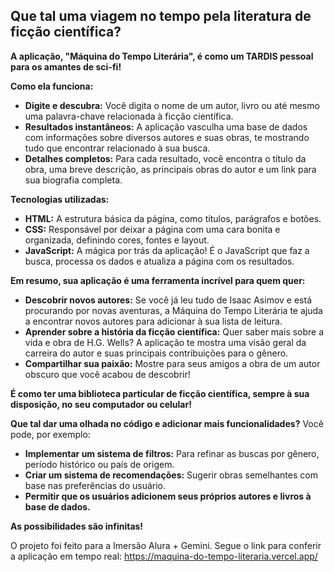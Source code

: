 ## **Que tal uma viagem no tempo pela literatura de ficção científica?** 

**A aplicação, "Máquina do Tempo Literária", é como um TARDIS pessoal para os amantes de sci-fi!** 

**Como ela funciona:**

* **Digite e descubra:** Você digita o nome de um autor, livro ou até mesmo uma palavra-chave relacionada à ficção científica.
* **Resultados instantâneos:** A aplicação vasculha uma base de dados com informações sobre diversos autores e suas obras, te mostrando tudo que encontrar relacionado à sua busca.
* **Detalhes completos:** Para cada resultado, você encontra o título da obra, uma breve descrição, as principais obras do autor e um link para sua biografia completa.

**Tecnologias utilizadas:**

* **HTML:** A estrutura básica da página, como títulos, parágrafos e botões.
* **CSS:** Responsável por deixar a página com uma cara bonita e organizada, definindo cores, fontes e layout.
* **JavaScript:** A mágica por trás da aplicação! É o JavaScript que faz a busca, processa os dados e atualiza a página com os resultados.

**Em resumo, sua aplicação é uma ferramenta incrível para quem quer:**

* **Descobrir novos autores:** Se você já leu tudo de Isaac Asimov e está procurando por novas aventuras, a Máquina do Tempo Literária te ajuda a encontrar novos autores para adicionar à sua lista de leitura.
* **Aprender sobre a história da ficção científica:** Quer saber mais sobre a vida e obra de H.G. Wells? A aplicação te mostra uma visão geral da carreira do autor e suas principais contribuições para o gênero.
* **Compartilhar sua paixão:** Mostre para seus amigos a obra de um autor obscuro que você acabou de descobrir!

**É como ter uma biblioteca particular de ficção científica, sempre à sua disposição, no seu computador ou celular!** 

**Que tal dar uma olhada no código e adicionar mais funcionalidades?** Você pode, por exemplo:

* **Implementar um sistema de filtros:** Para refinar as buscas por gênero, período histórico ou país de origem.
* **Criar um sistema de recomendações:** Sugerir obras semelhantes com base nas preferências do usuário.
* **Permitir que os usuários adicionem seus próprios autores e livros à base de dados.**

**As possibilidades são infinitas!** 

O projeto foi feito para a Imersão Alura + Gemini. Segue o link para conferir a aplicação em tempo real: https://maquina-do-tempo-literaria.vercel.app/
